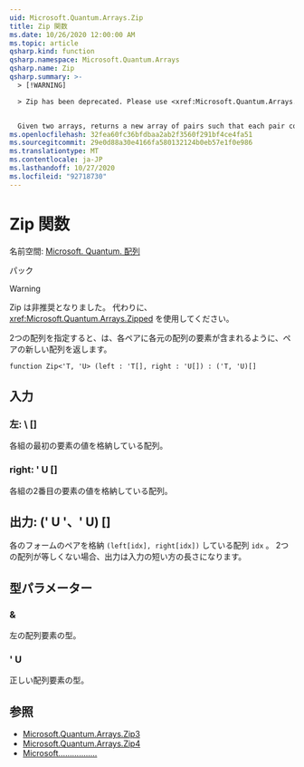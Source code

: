 ```yaml
---
uid: Microsoft.Quantum.Arrays.Zip
title: Zip 関数
ms.date: 10/26/2020 12:00:00 AM
ms.topic: article
qsharp.kind: function
qsharp.namespace: Microsoft.Quantum.Arrays
qsharp.name: Zip
qsharp.summary: >-
  > [!WARNING]

  > Zip has been deprecated. Please use <xref:Microsoft.Quantum.Arrays.Zipped> instead.


  Given two arrays, returns a new array of pairs such that each pair contains an element from each original array.
ms.openlocfilehash: 32fea60fc36bfdbaa2ab2f3560f291bf4ce4fa51
ms.sourcegitcommit: 29e0d88a30e4166fa580132124b0eb57e1f0e986
ms.translationtype: MT
ms.contentlocale: ja-JP
ms.lasthandoff: 10/27/2020
ms.locfileid: "92718730"
---
```

# <a name="zip-function"></a>Zip 関数

名前空間: [Microsoft. Quantum. 配列](xref:Microsoft.Quantum.Arrays)

パック [](https://nuget.org/packages/)


> [!WARNING]
> Zip は非推奨となりました。 代わりに、<xref:Microsoft.Quantum.Arrays.Zipped> を使用してください。

2つの配列を指定すると、は、各ペアに各元の配列の要素が含まれるように、ペアの新しい配列を返します。

```qsharp
function Zip<'T, 'U> (left : 'T[], right : 'U[]) : ('T, 'U)[]
```


## <a name="input"></a>入力

### <a name="left--t"></a>左: \ []

各組の最初の要素の値を格納している配列。


### <a name="right--u"></a>right: ' U []

各組の2番目の要素の値を格納している配列。



## <a name="output--tu"></a>出力: (' U '、' U) []

各のフォームのペアを格納 `(left[idx], right[idx])` している配列 `idx` 。 2つの配列が等しくない場合、出力は入力の短い方の長さになります。

## <a name="type-parameters"></a>型パラメーター

### <a name="t"></a>&

左の配列要素の型。
### <a name="u"></a>' U

正しい配列要素の型。

## <a name="see-also"></a>参照

- [Microsoft.Quantum.Arrays.Zip3](xref:Microsoft.Quantum.Arrays.Zip3)
- [Microsoft.Quantum.Arrays.Zip4](xref:Microsoft.Quantum.Arrays.Zip4)
- [Microsoft.................](xref:Microsoft.Quantum.Arrays.Unzipped)